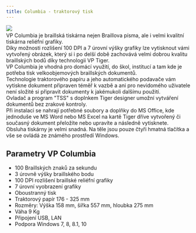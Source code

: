 ```yaml
---
title: Columbia - traktorový tisk
---
```


[![](/soubory/Columbia.jpg)](/soubory/Columbia.jpg)    
VP Columbia je braillská tiskárna nejen Braillova písma, ale i velmi kvalitní tiskárna reliéfní grafiky.  
Díky možnosti rozlišení 100 DPI a 7 úrovní výšky grafiky lze vytisknout vámi vytvořený obrázek, který si i po delší době zachovává velmi dobrou kvalitu braillských bodů díky technologii VP Tiger.  
VP Columbia je vhodná pro domácí využití, do škol, institucí a tam kde je potřeba tisk velkoobjemových braillských dokumentů.  
Technologie traktorového papíru a jeho automatického podavače vám vytiskne dokument připraven téměř k vazbě a ani pro nevidomého uživatele není složité si připravit dokumenty k jakémukoli dalšímu použití.  
Ovladač a program "TSS" s doplnkem Tiger designer umožní vytváření dokumentů bez zrakové kontroly.  
Při instalaci se nahrají potřebné soubory a doplňky do MS Office, kde jednoduše ve MS Word nebo MS Excel na kartě Tiger dříve vytvořený či současný dokument přeložíte nebo upravíte a následně vytisknete.  
Obsluha tiskárny je velmi snadná. Na těle jsou pouze čtyři hmatná tlačítka a vše se ovládá ze známého prostředí Windows.  
  

## Parametry VP Columbia

  
- 100 Braillských znaků za sekundu  
- 3 úrovně výšky braillského bodu  
- 100 DPI rozlišení braillské reliéfní grafiky  
- 7 úrovní vyobrazení grafiky  
- Oboustranný tisk  
- Traktorový papír 176 - 325 mm  
- Rozměry: Výška 158 mm, šířka 557 mm, hloubka 275 mm  
- Váha 9 Kg  
- Připojení USB, LAN  
- Podpora Windows 7, 8, 8.1, 10  
